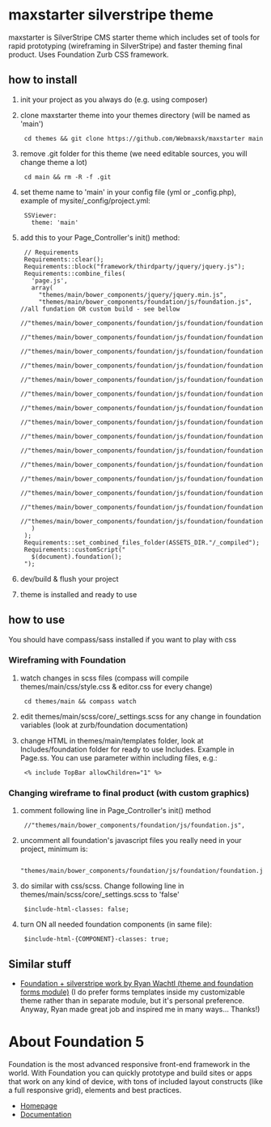 maxstarter silverstripe theme
==========

maxstarter is SilverStripe CMS starter theme which includes set of tools for rapid prototyping (wireframing in SilverStripe) and faster theming final product. Uses Foundation Zurb CSS framework.

how to install
--------------

1. init your project as you always do (e.g. using composer)
2. clone maxstarter theme into your themes directory (will be named as 'main')

        cd themes && git clone https://github.com/Webmaxsk/maxstarter main

3. remove .git folder for this theme (we need editable sources, you will change theme a lot)

        cd main && rm -R -f .git

4. set theme name to 'main' in your config file (yml or _config.php), example of mysite/_config/project.yml:

        SSViewer:
          theme: 'main'

5. add this to your Page_Controller's init() method:

        // Requirements
        Requirements::clear();
        Requirements::block("framework/thirdparty/jquery/jquery.js");
        Requirements::combine_files(
          'page.js',
          array(
            "themes/main/bower_components/jquery/jquery.min.js",
            "themes/main/bower_components/foundation/js/foundation.js", //all fundation OR custom build - see bellow
            //"themes/main/bower_components/foundation/js/foundation/foundation.js", 
            //"themes/main/bower_components/foundation/js/foundation/foundation.abide.js",
            //"themes/main/bower_components/foundation/js/foundation/foundation.accordion.js",
            //"themes/main/bower_components/foundation/js/foundation/foundation.alert.js",
            //"themes/main/bower_components/foundation/js/foundation/foundation.clearing.js", 
            //"themes/main/bower_components/foundation/js/foundation/foundation.dropdown.js",
            //"themes/main/bower_components/foundation/js/foundation/foundation.interchange.js", 
            //"themes/main/bower_components/foundation/js/foundation/foundation.joyride.js", 
            //"themes/main/bower_components/foundation/js/foundation/foundation.magellan.js", 
            //"themes/main/bower_components/foundation/js/foundation/foundation.offcanvas.js", 
            //"themes/main/bower_components/foundation/js/foundation/foundation.orbit.js", 
            //"themes/main/bower_components/foundation/js/foundation/foundation.reveal.js", 
            //"themes/main/bower_components/foundation/js/foundation/foundation.tab.js", 
            //"themes/main/bower_components/foundation/js/foundation/foundation.tooltip.js", 
            //"themes/main/bower_components/foundation/js/foundation/foundation.topbar.js"
          )
        );
        Requirements::set_combined_files_folder(ASSETS_DIR."/_compiled");        
        Requirements::customScript("
          $(document).foundation();
        ");

6. dev/build & flush your project
7. theme is installed and ready to use

how to use
----------

You should have compass/sass installed if you want to play with css

### Wireframing with Foundation
1. watch changes in scss files (compass will compile themes/main/css/style.css & editor.css for every change)

        cd themes/main && compass watch

2. edit themes/main/scss/core/_settings.scss for any change in foundation variables (look at zurb/foundation documentation)
3. change HTML in themes/main/templates folder, look at Includes/foundation folder for ready to use Includes. Example in Page.ss. You can use parameter within including files, e.g.:

        <% include TopBar allowChildren="1" %>

### Changing wireframe to final product (with custom graphics)
1. comment following line in Page_Controller's init() method 

        //"themes/main/bower_components/foundation/js/foundation.js",

2. uncomment all foundation's javascript files you really need in your project, minimum is:

        "themes/main/bower_components/foundation/js/foundation/foundation.js",

3. do similar with css/scss. Change following line in themes/main/scss/core/_settings.scss to 'false'

        $include-html-classes: false;

4. turn ON all needed foundation components (in same file):

        $include-html-{COMPONENT}-classes: true;

Similar stuff
----------
- [Foundation + silverstripe work by Ryan Wachtl (theme and foundation forms module)](https://github.com/ryanwachtl/)
(I do prefer forms templates inside my customizable theme rather than in separate module, but it's personal preference. Anyway, Ryan made great job and inspired me in many ways... Thanks!)


About Foundation 5
==================

Foundation is the most advanced responsive front-end framework in the world. With Foundation you can quickly prototype and build sites or apps that work on any kind of device, with tons of included layout constructs (like a full responsive grid), elements and best practices.

- [Homepage](http://foundation.zurb.com)
- [Documentation](http://foundation.zurb.com/docs)


